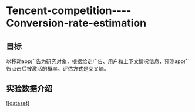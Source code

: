 # Tencent-competition----Conversion-rate-estimation
## 目标
以移动app广告为研究对象，根据给定广告、用户和上下文情况信息，预测app广告点击后被激活的概率。评估方式是交叉熵。
## 实验数据介绍
[![dataset]](https://github.com/Maggione/Tencent-competition----Conversion-rate-estimation/raw/master/dataset.jpeg) 
